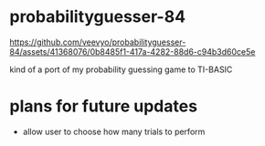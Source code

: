 # probabilityguesser-84

https://github.com/veevyo/probabilityguesser-84/assets/41368076/0b8485f1-417a-4282-88d6-c94b3d60ce5e

kind of a port of my probability guessing game to TI-BASIC

# plans for future updates
- allow user to choose how many trials to perform


